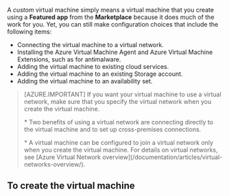 A *custom* virtual machine simply means a virtual machine that you create using a **Featured app** from the **Marketplace** because it does much of the work for you. Yet, you can still make configuration choices that include the following items:

* Connecting the virtual machine to a virtual network.
* Installing the Azure Virtual Machine Agent and Azure Virtual Machine Extensions, such as for antimalware.
* Adding the virtual machine to existing cloud services.
* Adding the virtual machine to an existing Storage account.
* Adding the virtual machine to an availability set.

<!--
> [AZURE.IMPORTANT]
> If you want your virtual machine to use a virtual network so you can connect to it directly by host name or set up cross-premises connections, make sure that you specify the virtual network when you create the virtual machine. A virtual machine can be configured to join a virtual network only when you create the virtual machine. For details on virtual networks, see [Azure Virtual Network overview](/documentation/articles/virtual-networks-overview/).
>
>
 -->

> [AZURE.IMPORTANT]
> If you want your virtual machine to use a virtual network, make sure that you specify the virtual network when you create the virtual machine.
><p> * Two benefits of using a virtual network are connecting directly to the virtual machine and to set up cross-premises connections.
><p> * A virtual machine can be configured to join a virtual network only when you create the virtual machine. For details on virtual networks, see [Azure Virtual Network overview](/documentation/articles/virtual-networks-overview/).
>
>

## To create the virtual machine